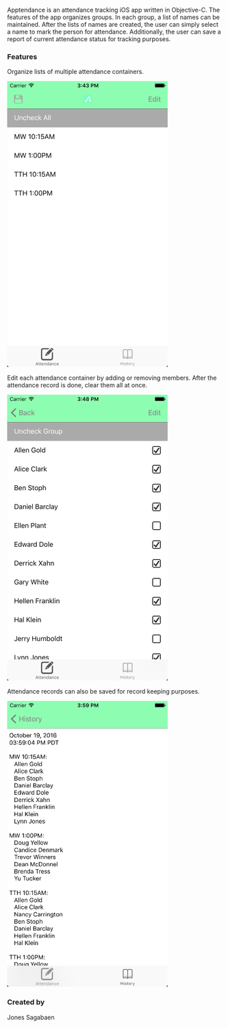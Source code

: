 Apptendance is an attendance tracking iOS app written in Objective-C.  The features of the app organizes groups.  In each group, a list of names can be maintained.  After the lists of names are created, the user can simply select a name to mark the person for attendance.  Additionally, the user can save a report of current attendance status for tracking purposes.

### Features
Organize lists of multiple attendance containers.

![Alt text](/Screenshots/AttendanceList.png?raw=true "Optional Title")

Edit each attendance container by adding or removing members.  After the attendance record is done, clear them all at once.

![Alt text](/Screenshots/AttendanceRecord.png?raw=true "Optional Title")

Attendance records can also be saved for record keeping purposes.

![Alt text](/Screenshots/Saved.png?raw=true "Optional Title")

### Created by
Jones Sagabaen
